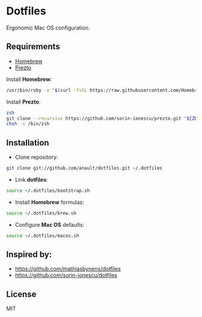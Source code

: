 # Dotfiles

Ergonomic Mac OS configuration.

## Requirements

+ [Homebrew](https://brew.sh/)
+ [Prezto](https://github.com/sorin-ionescu/prezto)

Install **Homebrew**:

```bash
/usr/bin/ruby -e "$(curl -fsSL https://raw.githubusercontent.com/Homebrew/install/master/install)"
```

Install **Prezto**:

```bash
zsh
git clone --recursive https://github.com/sorin-ionescu/prezto.git "${ZDOTDIR:-$HOME}/.zprezto"
chsh -s /bin/zsh
```

## Installation

+ Clone repository:

```bash
git clone git://github.com/anault/dotfiles.git ~/.dotfiles
```

+ Link **dotfiles**:

```bash
source ~/.dotfiles/bootstrap.sh
```

+ Install **Homebrew** formulas:

```bash
source ~/.dotfiles/brew.sh
```

+ Configure **Mac OS** defaults:

```bash
source ~/.dotfiles/macos.sh
```

## Inspired by:

+ https://github.com/mathiasbynens/dotfiles
+ https://github.com/sorin-ionescu/dotfiles

## License

MIT